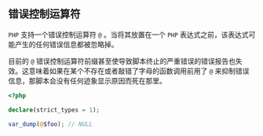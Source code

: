 ## 错误控制运算符

`PHP` 支持一个错误控制运算符 `@` 。当将其放置在一个 `PHP` 表达式之前，该表达式可能产生的任何错误信息都被忽略掉。

目前的 `@` 错误控制运算符前缀甚至使导致脚本终止的严重错误的错误报告也失效。这意味着如果在某个不存在或者敲错了字母的函数调用前用了 `@` 来抑制错误信息，那脚本会没有任何迹象显示原因而死在那里。

```php
<?php

declare(strict_types = 1);

var_dump(@$foo); // NULL

```

